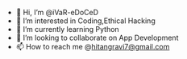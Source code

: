 - 👋 Hi, I’m @iVaR-eDoCeD
- 👀 I’m interested in Coding,Ethical Hacking
- 🌱 I’m currently learning Python
- 💞️ I’m looking to collaborate on App Development
- 📫 How to reach me @hitangravi7@gmail.com

<!---
iVaR-eDoCeD/iVaR-eDoCeD is a ✨ special ✨ repository because its `README.md` (this file) appears on your GitHub profile.
You can click the Preview link to take a look at your changes.
--->
